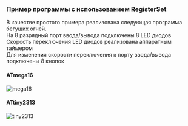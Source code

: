 ### Пример программы с использованием RegisterSet


В качестве простого примера реализована следующая программа бегущих огней.\
На 8 разрядный порт ввода/вывода подключены 8 LED диодов\
Скорость переключения LED диодов реализована аппаратным таймером\
Для изменения скорости переключения к порту ввода/вывода подключены 8 кнопок

#### ATmega16
![mega16]
#### ATtiny2313
![tiny2313]


[mega16]:https://github.com/Reifat/MetaBitLibrary/blob/master/example/pictures/Atmega16.png
[tiny2313]:https://github.com/Reifat/MetaBitLibrary/blob/master/example/pictures/ATtiny2313.png
